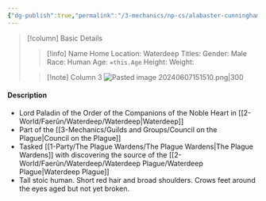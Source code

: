 ```yaml
---
{"dg-publish":true,"permalink":"/3-mechanics/np-cs/alabaster-cunningham/","tags":["NPC"],"created":"2025-02-22T20:28:16.832-05:00","updated":"2025-02-26T20:34:13.479-05:00"}
---
```




> [!column] Basic Details
>> [!info] Name
>> Home Location:  Waterdeep 
>> Titles:
>> Gender:  Male
>> Race:  Human 
>> Age: `=this.Age`
>> Height:
>> Weight:
>
>> [!note] Column 3
>> ![Pasted image 20240607151510.png|300](/img/user/z_Assets/Pasted%20image%2020240607151510.png)





#### Description
- Lord Paladin of the Order of the Companions of the Noble Heart in [[2-World/Faerûn/Waterdeep/Waterdeep\|Waterdeep]]
- Part of the [[3-Mechanics/Guilds and Groups/Council on the Plague\|Council on the Plague]]
- Tasked [[1-Party/The Plague Wardens/The Plague Wardens\|The Plague Wardens]] with discovering the source of the [[2-World/Faerûn/Waterdeep/Waterdeep Plague/Waterdeep Plague\|Waterdeep Plague]]
- Tall stoic human. Short red hair and broad shoulders. Crows feet around the eyes aged but not yet broken.


